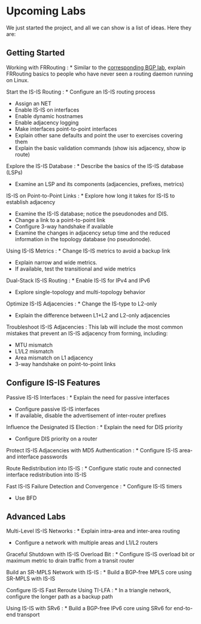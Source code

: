 # Upcoming Labs

We just started the project, and all we can show is a list of ideas. Here they are:

## Getting Started

Working with FRRouting
: * Similar to the [corresponding BGP lab](https://bgplabs.net/basic/0-frrouting/), explain FRRouting basics to people who have never seen a routing daemon running on Linux.

Start the IS-IS Routing
: * Configure an IS-IS routing process
  * Assign an NET
  * Enable IS-IS on interfaces
  * Enable dynamic hostnames
  * Enable adjacency logging
  * Make interfaces point-to-point interfaces
  * Explain other sane defaults and point the user to exercises covering them
  * Explain the basic validation commands (show isis adjacency, show ip route)

Explore the IS-IS Database
: * Describe the basics of the IS-IS database (LSPs)
  * Examine an LSP and its components (adjacencies, prefixes, metrics)

IS-IS on Point-to-Point Links
: * Explore how long it takes for IS-IS to establish adjacency
  * Examine the IS-IS database; notice the pseudonodes and DIS.
  * Change a link to a point-to-point link
  * Configure 3-way handshake if available
  * Examine the changes in adjacency setup time and the reduced information in the topology database (no pseudonode).

Using IS-IS Metrics
: * Change IS-IS metrics to avoid a backup link
  * Explain narrow and wide metrics.
  * If available, test the transitional and wide metrics

Dual-Stack IS-IS Routing
: * Enable IS-IS for IPv4 and IPv6
  * Explore single-topology and multi-topology behavior

Optimize IS-IS Adjacencies
: * Change the IS-type to L2-only
  * Explain the difference between L1+L2 and L2-only adjacencies

Troubleshoot IS-IS Adjacencies
: This lab will include the most common mistakes that prevent an IS-IS adjacency from forming, including:

  * MTU mismatch
  * L1/L2 mismatch
  * Area mismatch on L1 adjacency
  * 3-way handshake on point-to-point links

## Configure IS-IS Features

Passive IS-IS Interfaces
: * Explain the need for passive interfaces
  * Configure passive IS-IS interfaces
  * If available, disable the advertisement of inter-router prefixes

Influence the Designated IS Election
: * Explain the need for DIS priority
  * Configure DIS priority on a router

Protect IS-IS Adjacencies with MD5 Authentication
: * Configure IS-IS area- and interface passwords

Route Redistribution into IS-IS
: * Configure static route and connected interface redistribution into IS-IS

Fast IS-IS Failure Detection and Convergence
: * Configure IS-IS timers
  * Use BFD

## Advanced Labs

Multi-Level IS-IS Networks
: * Explain intra-area and inter-area routing
  * Configure a network with multiple areas and L1/L2 routers

Graceful Shutdown with IS-IS Overload Bit
: * Configure IS-IS overload bit or maximum metric to drain traffic from a transit router

Build an SR-MPLS Network with IS-IS
: * Build a BGP-free MPLS core using SR-MPLS with IS-IS

Configure IS-IS Fast Reroute Using TI-LFA
: * In a triangle network, configure the longer path as a backup path

Using IS-IS with SRv6
: * Build a BGP-free IPv6 core using SRv6 for end-to-end transport
